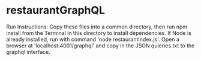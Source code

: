 # restaurantGraphQL

Run Instructions:
Copy these files into a common directory, then run npm install from the Terminal in this directory to install dependencies. If Node is already installed, 
run with command 'node restaurantIndex.js'. Open a browser at 'localhost:4001/graphql' and copy in the JSON quieries.txt to the graphql interface.
